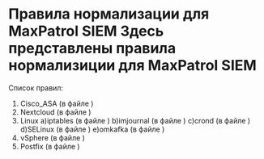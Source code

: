 # Правила нормализации для MaxPatrol SIEM  Здесь представлены правила нормализиции для MaxPatrol SIEM
Список правил:
1) Cisco_ASA (в файле )  
2) Nextcloud (в файле )  
3) Linux
   a)iptables (в файле )
   b)imjournal (в файле )
   c)crond (в файле )
   d)SELinux (в файле )
   e)omkafka (в файле )
5) vSphere (в файле )    
6) Postfix (в файле )   

